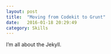 ```yaml
---
layout: post
title:  "Moving from Codekit to Grunt"
date:   2016-01-18 20:29:49
category: Skills
---
```

I’m all about the Jekyll.
